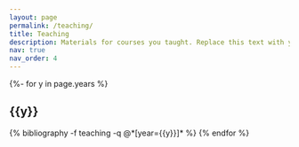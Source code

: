 ```yaml
---
layout: page
permalink: /teaching/
title: Teaching
description: Materials for courses you taught. Replace this text with your description.
nav: true
nav_order: 4
---
```




<!-- _pages/teaching.md -->

<div id="publicationList" class="publications">

{%- for y in page.years %}
  <h2 class="year">{{y}}</h2>
  {% bibliography -f teaching -q @*[year={{y}}]* %}
{% endfor %}

</div>

